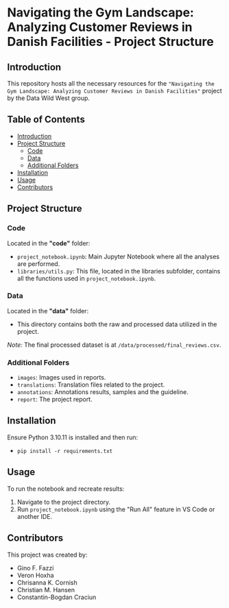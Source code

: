# Navigating the Gym Landscape: Analyzing Customer Reviews in Danish Facilities - Project Structure

## Introduction
This repository hosts all the necessary resources for the ``"Navigating the Gym Landscape: Analyzing Customer Reviews in Danish Facilities"`` project by the Data Wild West group.

## Table of Contents
- [Introduction](#introduction)
- [Project Structure](#project-structure)
  - [Code](#code)
  - [Data](#data)
  - [Additional Folders](#additional-folders)
- [Installation](#installation)
- [Usage](#usage)
- [Contributors](#contributors)

## Project Structure

### Code
Located in the **"code"** folder:
- `project_notebook.ipynb`: Main Jupyter Notebook where all the analyses are performed.
- `libraries/utils.py`:  This file, located in the libraries subfolder, contains all the functions used in `project_notebook.ipynb`.

### Data
Located in the **"data"** folder:
- This directory contains both the raw and processed data utilized in the project.

*Note:* The final processed dataset is at `/data/processed/final_reviews.csv`.

### Additional Folders
- `images`: Images used in reports.
- `translations`: Translation files related to the project.
- `annotations`: Annotations results, samples and the guideline.
- `report`: The project report.

## Installation
Ensure Python 3.10.11 is installed and then run:
- `pip install -r requirements.txt`

## Usage
To run the notebook and recreate results:
1. Navigate to the project directory.
2. Run `project_notebook.ipynb` using the "Run All" feature in VS Code or another IDE.

## Contributors
This project was created by:
- Gino F. Fazzi
- Veron Hoxha
- Chrisanna K. Cornish
- Christian M. Hansen
- Constantin-Bogdan Craciun